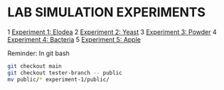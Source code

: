 # LAB SIMULATION EXPERIMENTS

1 [Experiment 1: Elodea](experiment-1)
2 [Experiment 2: Yeast](experiment-2)
3 [Experiment 3: Powder](experiment-3)
4 [Experiment 4: Bacteria](experiment-4)
5 [Experiment 5: Apple](experiment-5)

Reminder:
In git bash

```bash
git checkout main
git checkout tester-branch -- public
mv public/* experiment-1/public/
```